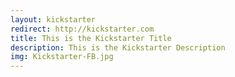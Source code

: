 ```yaml
---
layout: kickstarter
redirect: http://kickstarter.com
title: This is the Kickstarter Title
description: This is the Kickstarter Description
img: Kickstarter-FB.jpg
---
```


